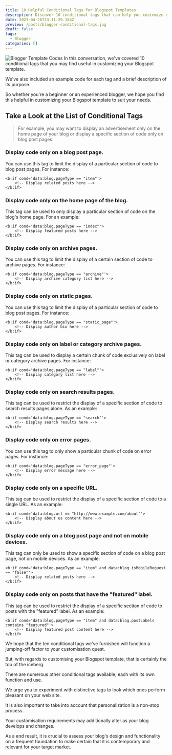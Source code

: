 ```yaml
---
title: 10 Helpful Conditional Tags for Blogspot Templates
description: Discover 10 conditional tags that can help you customize your Blogspot template with ease.
date: 2023-04-26T23:11:29.184Z
preview: /posts/blogger-conditional-tags.jpg
draft: false
tags:
  - Blogger
categories: []
---
```


![Blogger Template Codes](/posts/blogger-conditional-tags.jpg)
In this conversation, we've covered 10 conditional tags that you may find useful in customizing your Blogspot template.

We've also included an example code for each tag and a brief description of its purpose.

So whether you're a beginner or an experienced blogger, we hope you find this helpful in customizing your Blogspot template to suit your needs.

## Take a Look at the List of Conditional Tags
> For example, you may want to display an advertisement only on the home page of your blog or display a specific section of code only on blog post pages.
### Display code only on a blog post page.

You can use this tag to limit the display of a particular section of code to blog post pages. For instance:

```
<b:if cond='data:blog.pageType == "item"'>
    <!-- Display related posts here -->
</b:if>
```

### Display code only on the home page of the blog.

This tag can be used to only display a particular section of code on the blog's home page. For an example:

```
<b:if cond='data:blog.pageType == "index"'>
    <!-- Display featured posts here -->
</b:if>
```

### Display code only on archive pages.
You can use this tag to limit the display of a certain section of code to archive pages. For instance:


```
<b:if cond='data:blog.pageType == "archive"'>
    <!-- Display archive category list here -->
</b:if>
```
### Display code only on static pages.
You can use this tag to limit the display of a particular section of code to blog post pages. For instance:
```
<b:if cond='data:blog.pageType == "static_page"'>
    <!-- Display author bio here -->
</b:if>
```

### Display code only on label or category archive pages.
This tag can be used to display a certain chunk of code exclusively on label or category archive pages. For instance:


```
<b:if cond='data:blog.pageType == "label"'>
    <!-- Display category list here -->
</b:if>
```

### Display code only on search results pages.
This tag can be used to restrict the display of a specific section of code to search results pages alone. As an example:


```
<b:if cond='data:blog.pageType == "search"'>
    <!-- Display search results here -->
</b:if>
```

### Display code only on error pages.
You can use this tag to only show a particular chunk of code on error pages. For instance:

```
<b:if cond='data:blog.pageType == "error_page"'>
    <!-- Display error message here -->
</b:if>
```

### Display code only on a specific URL.
This tag can be used to restrict the display of a specific section of code to a single URL. As an example:

```
<b:if cond='data:blog.url == "http://www.example.com/about"'>
    <!-- Display about us content here -->
</b:if>
```

### Display code only on a blog post page and not on mobile devices.
This tag can only be used to show a specific section of code on a blog post page, not on mobile devices. As an example:

```
<b:if cond='data:blog.pageType == "item" and data:blog.isMobileRequest == "false"'>
    <!-- Display related posts here -->
</b:if>
```

### Display code only on posts that have the "featured" label.
This tag can be used to restrict the display of a specific section of code to posts with the "featured" label. As an example:


```
<b:if cond='data:blog.pageType == "item" and data:blog.postLabels contains "featured"'>
    <!-- Display featured post content here -->
</b:if>
```

We hope that the ten conditional tags we've furnished will function a jumping-off factor to your customisation quest.

But, with regards to customising your Blogspot template, that is certainly the top of the iceberg.

There are numerous other conditional tags available, each with its own function and use.

We urge you to experiment with distinctive tags to look which ones perform pleasant on your web site.

It is also important to take into account that personalization is a non-stop process.

Your customisation requirements may additionally alter as your blog develops and changes.

As a end result, it is crucial to assess your blog's design and functionality on a frequent foundation to make certain that it is contemporary and relevant for your target market.